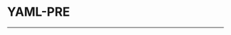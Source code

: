 # YAML-PRE
---------------------------------------------------------------------------------------------------------------

